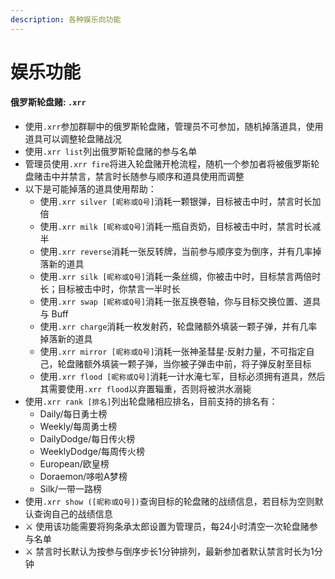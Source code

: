 ```yaml
---
description: 各种娱乐向功能
---
```


# 娱乐功能

#### 俄罗斯轮盘赌: `.xrr`

* 使用`.xrr`参加群聊中的俄罗斯轮盘赌，管理员不可参加，随机掉落道具，使用道具可以调整轮盘赌战况
* 使用`.xrr list`列出俄罗斯轮盘赌的参与名单
* 管理员使用`.xrr fire`将进入轮盘赌开枪流程，随机一个参加者将被俄罗斯轮盘赌击中并禁言，禁言时长随参与顺序和道具使用而调整
* 以下是可能掉落的道具使用帮助：
  * 使用`.xrr silver [昵称或Q号]`消耗一颗银弹，目标被击中时，禁言时长加倍
  * 使用`.xrr milk [昵称或Q号]`消耗一瓶自贡奶，目标被击中时，禁言时长减半
  * 使用`.xrr reverse`消耗一张反转牌，当前参与顺序变为倒序，并有几率掉落新的道具
  * 使用`.xrr silk [昵称或Q号]`消耗一条丝绸，你被击中时，目标禁言两倍时长；目标被击中时，你禁言一半时长
  * 使用`.xrr swap [昵称或Q号]`消耗一张互换卷轴，你与目标交换位置、道具与 Buff
  * 使用`.xrr charge`消耗一枚发射药，轮盘赌额外填装一颗子弹，并有几率掉落新的道具
  * 使用`.xrr mirror [昵称或Q号]`消耗一张神圣彗星·反射力量，不可指定自己，轮盘赌额外填装一颗子弹，当你被子弹击中前，将子弹反射至目标
  * 使用`.xrr flood [昵称或Q号]`消耗一计水淹七军，目标必须拥有道具，然后其需要使用`.xrr flood`以弃置辎重，否则将被洪水溺毙
* 使用`.xrr rank [排名]`列出轮盘赌相应排名，目前支持的排名有：
  * Daily/每日勇士榜
  * Weekly/每周勇士榜
  * DailyDodge/每日传火榜
  * WeeklyDodge/每周传火榜
  * European/欧皇榜
  * Doraemon/哆啦A梦榜
  * Silk/一带一路榜
* 使用`.xrr show ([昵称或Q号])`查询目标的轮盘赌的战绩信息，若目标为空则默认查询自己的战绩信息
* ⚔ 使用该功能需要将狗条承太郎设置为管理员，每24小时清空一次轮盘赌参与名单
* ⚔ 禁言时长默认为按参与倒序步长1分钟排列，最新参加者默认禁言时长为1分钟

